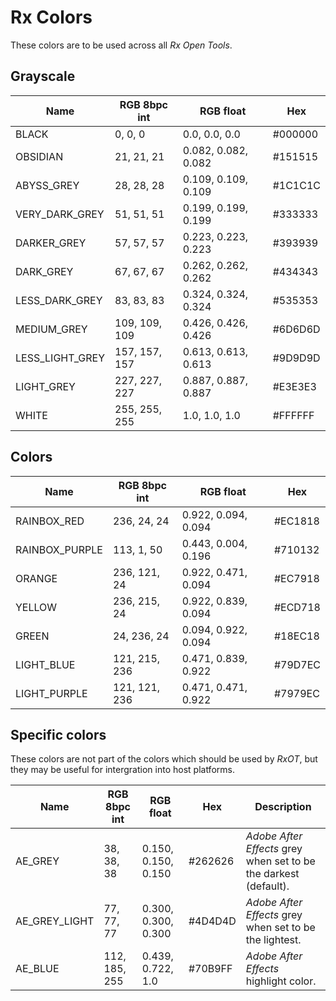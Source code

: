 # Rx Colors

These colors are to be used across all *Rx Open Tools*.

## Grayscale

| Name | RGB 8bpc int | RGB float | Hex     |
| ---- | ------------ | --------- | ------- |
| BLACK | 0, 0, 0 | 0.0, 0.0, 0.0 | #000000 |
| OBSIDIAN | 21, 21, 21 | 0.082, 0.082, 0.082 | #151515 |
| ABYSS_GREY | 28, 28, 28 | 0.109, 0.109, 0.109 | #1C1C1C |
| VERY_DARK_GREY | 51, 51, 51 | 0.199, 0.199, 0.199 | #333333 |
| DARKER_GREY | 57, 57, 57 | 0.223, 0.223, 0.223 | #393939 |
| DARK_GREY | 67, 67, 67 | 0.262, 0.262, 0.262 | #434343 |
| LESS_DARK_GREY | 83, 83, 83 | 0.324, 0.324, 0.324 | #535353 |
| MEDIUM_GREY | 109, 109, 109 | 0.426, 0.426, 0.426 | #6D6D6D |
| LESS_LIGHT_GREY | 157, 157, 157 | 0.613, 0.613, 0.613 | #9D9D9D |
| LIGHT_GREY | 227, 227, 227 | 0.887, 0.887, 0.887 | #E3E3E3 |
| WHITE | 255, 255, 255 | 1.0, 1.0, 1.0 | #FFFFFF |

## Colors

| Name | RGB 8bpc int | RGB float | Hex     |
| ---- | ------------ | --------- | ------- |
| RAINBOX_RED | 236, 24, 24 | 0.922, 0.094, 0.094 | #EC1818 |
| RAINBOX_PURPLE | 113, 1, 50 | 0.443, 0.004, 0.196 | #710132 |
| ORANGE | 236, 121, 24 | 0.922, 0.471, 0.094 | #EC7918 |
| YELLOW | 236, 215, 24 | 0.922, 0.839, 0.094 | #ECD718 |
| GREEN | 24, 236, 24 | 0.094, 0.922, 0.094 | #18EC18 |
| LIGHT_BLUE | 121, 215, 236 | 0.471, 0.839, 0.922 | #79D7EC |
| LIGHT_PURPLE | 121, 121, 236 | 0.471, 0.471, 0.922 | #7979EC |

## Specific colors

These colors are not part of the colors which should be used by *RxOT*, but they may be useful for intergration into host platforms.

| Name | RGB 8bpc int | RGB float | Hex     | Description |
| ---- | ------------ | --------- | ------- | ----------- |
| AE_GREY | 38, 38, 38 | 0.150, 0.150, 0.150 | #262626 | *Adobe After Effects* grey when set to be the darkest (default). |
| AE_GREY_LIGHT | 77, 77, 77 | 0.300, 0.300, 0.300 | #4D4D4D | *Adobe After Effects* grey when set to be the lightest. |
| AE_BLUE | 112, 185, 255 | 0.439, 0.722, 1.0 | #70B9FF | *Adobe After Effects* highlight color. |
